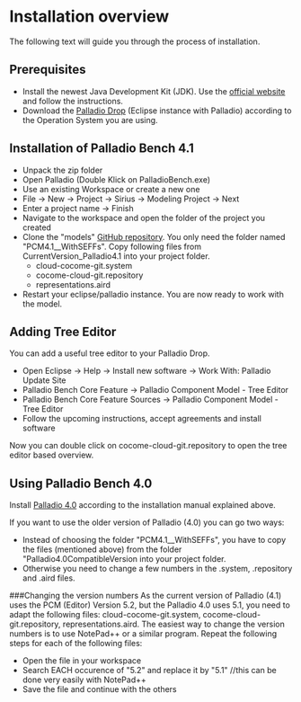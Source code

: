 # Installation overview

The following text will guide you through the process of installation. 

## Prerequisites

- Install the newest Java Development Kit (JDK). Use the [official website](http://www.oracle.com/technetwork/java/javase/downloads/jdk8-downloads-2133151.html) and follow the instructions.
- Download the [Palladio Drop](https://sdqweb.ipd.kit.edu/eclipse/palladiobench/releases/4.1.0/) (Eclipse instance with Palladio) according to the Operation System you are using. 

## Installation of Palladio Bench 4.1
- Unpack the zip folder
- Open Palladio (Double Klick on PalladioBench.exe)
- Use an existing Workspace or create a new one
- File -> New -> Project -> Sirius -> Modeling Project -> Next
- Enter a project name -> Finish
- Navigate to the workspace and open the folder of the project you created
- Clone the "models" [GitHub repository](https://github.com/cocome-community-case-study/models/tree/master/PCMWithSEFFs). You only need the folder named "PCM4.1__WithSEFFs". Copy following files from CurrentVersion_Palladio4.1 into your project folder.
  - cloud-cocome-git.system
  - cocome-cloud-git.repository
  - representations.aird  
- Restart your eclipse/palladio instance. You are now ready to work with the model.

## Adding Tree Editor
You can add a useful tree editor to your Palladio Drop. 
 
- Open Eclipse -> Help -> Install new software -> Work With: Palladio Update Site
- Palladio Bench Core Feature -> Palladio Component Model - Tree Editor
- Palladio Bench Core Feature Sources -> Palladio Component Model - Tree Editor
- Follow the upcoming instructions, accept agreements and install software

Now you can double click on cocome-cloud-git.repository to open the tree editor based overview.


## Using Palladio Bench 4.0 
Install [Palladio 4.0](https://sdqweb.ipd.kit.edu/eclipse/palladiobench/releases/4.0.0/) according to the installation manual explained above.

If you want to use the older version of Palladio (4.0) you can go two ways: 

- Instead of choosing the folder "PCM4.1__WithSEFFs", you have to copy the files (mentioned above) from the folder "Palladio4.0CompatibleVersion into your project folder.
- Otherwise you need to change a few numbers in the .system, .repository and .aird files. 

###Changing the version numbers
As the current version of Palladio (4.1) uses the PCM (Editor) Version 5.2, but the Palladio 4.0 uses 5.1, you need to adapt the following files: cloud-cocome-git.system, cocome-cloud-git.repository, representations.aird.
The easiest way to change the version numbers is to use NotePad++ or a similar program.
Repeat the following steps for each of the following files: 
 
- Open the file in your workspace
- Search EACH occurence of "5.2" and replace it by "5.1"   //this can be done very easily with NotePad++
- Save the file and continue with the others


